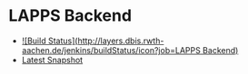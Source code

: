 LAPPS Backend
=====
* [![Build Status](http://layers.dbis.rwth-aachen.de/jenkins/buildStatus/icon?job=LAPPS Backend)](http://layers.dbis.rwth-aachen.de/jenkins/job/LAPPS%20Backend/)  
* [Latest Snapshot](http://role.dbis.rwth-aachen.de:9911/archiva/browse/de.rwth.dbis.layers.lapps/LAPPS-backend/0.1-SNAPSHOT)

